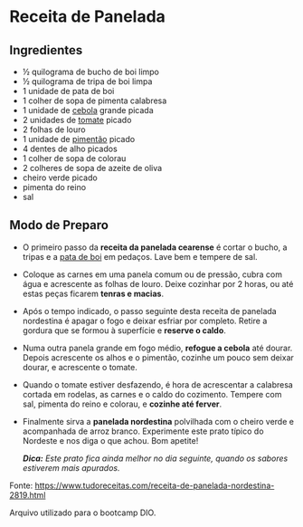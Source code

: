 # Receita de Panelada

## Ingredientes

- ½ quilograma de bucho de boi limpo
-  ½ quilograma de tripa de boi limpa
-  1 unidade de pata de boi
-  1 colher de sopa de pimenta calabresa
-  1 unidade de [cebola](https://www.tudoreceitas.com/receitas-de-cebola-5807/) grande picada
-  2 unidades de [tomate](https://www.tudoreceitas.com/receitas-de-tomate-706/) picado
-  2 folhas de louro
- 1 unidade de [pimentão](https://www.tudoreceitas.com/receitas-de-pimentao-2018/) picado
-  4 dentes de alho picados
-  1 colher de sopa de colorau
-  2 colheres de sopa de azeite de oliva
-  cheiro verde picado
-  pimenta do reino
-  sal

## Modo de Preparo

- O primeiro passo da **receita da panelada cearense** é cortar o bucho, a tripas e a [pata de boi](https://www.tudoreceitas.com/receita-de-mocoto-de-boi-com-legumes-570.html) em pedaços. Lave bem e tempere de sal.

- Coloque as carnes em uma panela comum ou de pressão, cubra com água e acrescente as folhas de louro. Deixe cozinhar por 2 horas, ou até estas peças ficarem **tenras e macias**.

- Após o tempo indicado, o passo seguinte desta receita de panelada nordestina é apagar o fogo e deixar esfriar por completo. Retire a gordura que se formou à superfície e **reserve o caldo**.

- Numa outra panela grande em fogo médio, **refogue a cebola** até dourar. Depois acrescente os alhos e o pimentão, cozinhe um pouco sem deixar dourar, e acrescente o tomate.

- Quando o tomate estiver desfazendo, é hora de acrescentar a calabresa cortada em rodelas, as carnes e o caldo do cozimento. Tempere com sal, pimenta do reino e colorau, e **cozinhe até ferver**.

- Finalmente sirva a **panelada nordestina** polvilhada com o cheiro verde e acompanhada de arroz branco. Experimente este prato típico do Nordeste e nos diga o que achou. Bom apetite!

  ***Dica:** Este prato fica ainda melhor no dia seguinte, quando os sabores estiverem mais apurados.*



Fonte: https://www.tudoreceitas.com/receita-de-panelada-nordestina-2819.html

Arquivo utilizado para o bootcamp DIO. 



